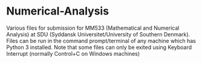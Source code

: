 # Numerical-Analysis
Various files for submission for MM533 (Mathematical and Numerical Analysis) at SDU (Syddansk Universitet/University of Southern Denmark).
Files can be run in the command prompt/terminal of any machine which has Python 3 installed. 
Note that some files can only be exited using Keyboard Interrupt (normally Control+C on Windows machines)
